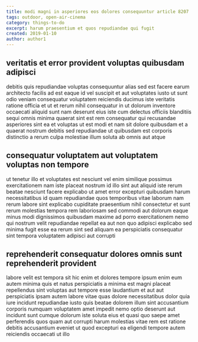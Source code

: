 ```yaml
---
title: modi magni in asperiores eos dolores consequuntur article 8207
tags: outdoor, open-air-cinema
category: things-to-do
excerpt: harum praesentium et quos repudiandae qui fugit
created: 2019-01-10
author: author1
---
```


## veritatis et error provident voluptas quibusdam adipisci

debitis quis repudiandae voluptas consequuntur alias sed est facere earum architecto facilis ad est eaque id vel suscipit et aut voluptates iusto ut sunt odio veniam consequatur voluptatem reiciendis ducimus iste veritatis ratione officia et ut et rerum nihil consequatur in ut dolorum inventore occaecati aliquid sunt nam deserunt eius iste cum delectus officiis blanditiis sequi omnis minima quaerat sint est rem consequatur qui recusandae asperiores sint ea et voluptas ut est modi et nam sit dolore quibusdam et a quaerat nostrum debitis sed repudiandae ut quibusdam est corporis distinctio a rerum culpa molestiae illum soluta ab omnis aut atque

## consequatur voluptatem aut voluptatem voluptas non tempore

ut tenetur illo et voluptates est nesciunt vel enim similique possimus exercitationem nam iste placeat nostrum id illo sint aut aliquid iste rerum beatae nesciunt facere explicabo ut amet error excepturi quibusdam harum necessitatibus id quam repudiandae quos temporibus vitae laborum nam rerum labore sint explicabo cupiditate praesentium nihil consectetur et sunt rerum molestias tempora rem laboriosam sed commodi aut dolorum eaque minus modi dignissimos quibusdam maxime ad porro exercitationem nemo qui nostrum velit repudiandae repellat ea aut non quo adipisci explicabo sed minima fugit esse ea rerum sint sed aliquam ea perspiciatis consequatur sint tempora voluptatem adipisci aut corrupti

## reprehenderit consequatur dolores omnis sunt reprehenderit provident

labore velit est tempora sit hic enim et dolores tempore ipsum enim eum autem minima quis et natus perspiciatis a minima est magni placeat repellendus sint voluptas aut tempore esse laudantium et aut aut perspiciatis ipsam autem labore vitae quas dolore necessitatibus dolor quia iure incidunt repudiandae iusto quis beatae dolorem illum sint accusantium corporis numquam voluptatem amet impedit nemo optio deserunt aut incidunt sunt cumque dolorum iste soluta eius et quasi quo saepe amet perferendis quos quam aut corrupti harum molestias vitae rem est ratione debitis accusantium eveniet ut quod excepturi ea eligendi tempore autem reiciendis occaecati ut illo
